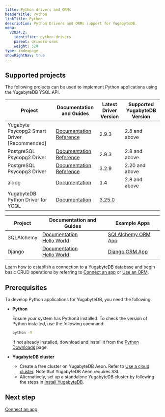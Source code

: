 ```yaml
---
title: Python drivers and ORMs
headerTitle: Python
linkTitle: Python
description: Python Drivers and ORMs support for YugabyteDB.
menu:
  v2024.2:
    identifier: python-drivers
    parent: drivers-orms
    weight: 520
type: indexpage
showRightNav: true
---
```

## Supported projects

The following projects can be used to implement Python applications using the YugabyteDB YSQL API.

| Project | Documentation and Guides | Latest Driver Version | Supported YugabyteDB Version |
| ------- | ------------------------ | ------------------------ | ---------------------|
| Yugabyte Psycopg2 Smart Driver [Recommended] | [Documentation](yugabyte-psycopg2/) <br /> [Reference](yugabyte-psycopg2-reference/)| 2.9.3 | 2.8 and above |
| PostgreSQL Psycopg2 Driver | [Documentation](postgres-psycopg2/) <br /> [Reference](postgres-psycopg2-reference/) | 2.9.3 | 2.8 and above |
| PostgreSQL Psycopg3 Driver | [Documentation](postgres-psycopg3/) <br /> [Reference](postgres-psycopg3-reference/) | 3.2.9 | 2.20 and above |
| aiopg | [Documentation](aiopg/) | 1.4 | 2.8 and above |
| YugabyteDB Python Driver for YCQL | [Documentation](ycql/) | [3.25.0](https://github.com/yugabyte/cassandra-python-driver/tree/master) | |

| Project | Documentation and Guides | Example Apps |
| ------- | ------------------------ | ------------ |
| SQLAlchemy | [Documentation](sqlalchemy/) <br/> [Hello World](../orms/python/ysql-sqlalchemy/) | [SQLAlchemy ORM App](https://github.com/YugabyteDB-Samples/orm-examples/tree/master/python/sqlalchemy)
| Django | [Documentation](django/) <br/> [Hello World](../orms/python/ysql-django/) | [Django ORM App](https://github.com/YugabyteDB-Samples/orm-examples/tree/master/python/django) |

Learn how to establish a connection to a YugabyteDB database and begin basic CRUD operations by referring to [Connect an app](yugabyte-psycopg2/) or [Use an ORM](sqlalchemy/).

## Prerequisites

To develop Python applications for YugabyteDB, you need the following:

- **Python**

  Ensure your system has Python3 installed. To check the version of Python installed, use the following command:

  ```sh
  python -V
  ```

  If not already installed, download and install it from the [Python Downloads](https://www.python.org/downloads/) page.

- **YugabyteDB cluster**

  - Create a free cluster on YugabyteDB Aeon. Refer to [Use a cloud cluster](/preview/quick-start-yugabytedb-managed/). Note that YugabyteDB Aeon requires SSL.
  - Alternatively, set up a standalone YugabyteDB cluster by following the steps in [Install YugabyteDB](/preview/quick-start/macos/).

## Next step

[Connect an app](yugabyte-psycopg2/)
